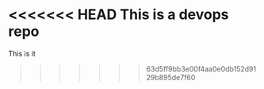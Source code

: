 <<<<<<< HEAD
This is a devops repo
=======
This is it
>>>>>>> 63d5ff9bb3e00f4aa0e0db152d9129b895de7f60
